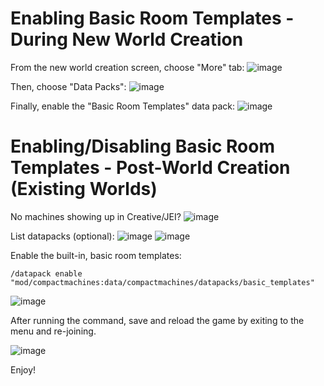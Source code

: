 # Enabling Basic Room Templates - During New World Creation
From the new world creation screen, choose "More" tab:
![image](https://github.com/user-attachments/assets/f11a13c0-b69f-41c7-8e38-be1ed8d097ec)

Then, choose "Data Packs":
![image](https://github.com/user-attachments/assets/5bb4b04d-0a3c-43ba-93d0-5f02f64c8614)

Finally, enable the "Basic Room Templates" data pack:
![image](https://github.com/user-attachments/assets/a03170cb-9a05-4c8a-a834-e9bc4212d205)

# Enabling/Disabling Basic Room Templates - Post-World Creation (Existing Worlds)
No machines showing up in Creative/JEI?
![image](https://github.com/user-attachments/assets/f52cc828-21c8-4353-bcc8-8c02e731b90f)

List datapacks (optional):
![image](https://github.com/user-attachments/assets/642de078-7817-4655-b0d1-f713809cfa92)
![image](https://github.com/user-attachments/assets/291da0e9-c46c-491b-8ae3-6447ba3af1e2)

Enable the built-in, basic room templates:
```
/datapack enable "mod/compactmachines:data/compactmachines/datapacks/basic_templates"
```
![image](https://github.com/user-attachments/assets/b8eb15c9-25e8-46d3-b0fa-60344269f0ad)

After running the command, save and reload the game by exiting to the menu and re-joining.

![image](https://github.com/user-attachments/assets/eec70161-b5ef-45e6-836d-8c1ebb3afa56)

Enjoy!